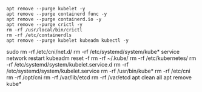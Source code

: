 ```shell
apt remove --purge kubelet -y
apt remove --purge containerd func -y
apt remove --purge containerd.io -y
apt remove --purge crictl -y
rm -rf /usr/local/bin/crictl
rm -rf /etc/containerdls
apt remove --purge kubelet kubeadm kubectl -y
```

sudo rm -rf /etc/cni/net.d/
rm -rf /etc/systemd/system/kube*
service network restart
kubeadm reset -f
rm -rf ~/.kube/
rm -rf /etc/kubernetes/
rm -rf /etc/systemd/system/kubelet.service.d
rm -rf /etc/systemd/system/kubelet.service
rm -rf /usr/bin/kube*
rm -rf /etc/cni
rm -rf /opt/cni
rm -rf /var/lib/etcd
rm -rf /var/etcd
apt clean all
apt remove kube*
